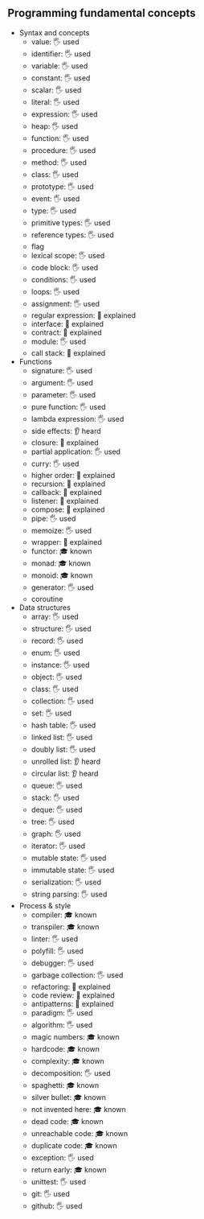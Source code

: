 ## Programming fundamental concepts

- Syntax and concepts
  - value: 🖐️ used
  - identifier: 🖐️ used
  - variable: 🖐️ used
  - constant: 🖐️ used
  - scalar: 🖐️ used
  - literal: 🖐️ used
  - expression: 🖐️ used
  - heap: 🖐️ used
  - function: 🖐️ used
  - procedure: 🖐️ used
  - method: 🖐️ used
  - class: 🖐️ used
  - prototype: 🖐️ used
  - event: 🖐️ used
  - type: 🖐️ used
  - primitive types: 🖐️ used
  - reference types: 🖐️ used
  - flag
  - lexical scope: 🖐️ used
  - code block: 🖐️ used
  - conditions: 🖐️ used
  - loops: 🖐️ used
  - assignment: 🖐️ used
  - regular expression: 🙋 explained
  - interface: 🙋 explained
  - contract: 🙋 explained
  - module: 🖐️ used
  - call stack: 🙋 explained
- Functions
  - signature: 🖐️ used
  - argument: 🖐️ used
  - parameter: 🖐️ used
  - pure function: 🖐️ used
  - lambda expression: 🖐️ used
  - side effects: 👂 heard
  - closure: 🙋 explained
  - partial application: 🖐️ used
  - curry: 🖐️ used
  - higher order: 🙋 explained
  - recursion: 🙋 explained
  - callback: 🙋 explained
  - listener: 🙋 explained
  - compose: 🙋 explained
  - pipe: 🖐️ used
  - memoize: 🖐️ used
  - wrapper: 🙋 explained
  - functor: 🎓 known
  - monad: 🎓 known
  - monoid: 🎓 known
  - generator: 🖐️ used
  - coroutine
- Data structures
  - array: 🖐️ used
  - structure: 🖐️ used
  - record: 🖐️ used
  - enum: 🖐️ used
  - instance: 🖐️ used
  - object: 🖐️ used
  - class: 🖐️ used
  - collection: 🖐️ used
  - set: 🖐️ used
  - hash table: 🖐️ used
  - linked list: 🖐️ used
  - doubly list: 🖐️ used
  - unrolled list: 👂 heard
  - circular list: 👂 heard
  - queue: 🖐️ used
  - stack: 🖐️ used
  - deque: 🖐️ used
  - tree: 🖐️ used
  - graph: 🖐️ used
  - iterator: 🖐️ used
  - mutable state: 🖐️ used
  - immutable state: 🖐️ used
  - serialization: 🖐️ used
  - string parsing: 🖐️ used
- Process & style
  - compiler: 🎓 known
  - transpiler: 🎓 known
  - linter: 🖐️ used
  - polyfill: 🖐️ used
  - debugger: 🖐️ used
  - garbage collection: 🖐️ used
  - refactoring: 🙋 explained
  - code review: 🙋 explained
  - antipatterns: 🙋 explained
  - paradigm: 🖐️ used
  - algorithm: 🖐️ used
  - magic numbers: 🎓 known
  - hardcode: 🎓 known
  - complexity: 🎓 known
  - decomposition: 🖐️ used
  - spaghetti: 🎓 known
  - silver bullet: 🎓 known
  - not invented here: 🎓 known
  - dead code: 🎓 known
  - unreachable code: 🎓 known
  - duplicate code: 🎓 known
  - exception: 🖐️ used
  - return early: 🎓 known
  - unittest: 🖐️ used
  - git: 🖐️ used
  - github: 🖐️ used
